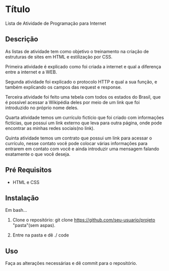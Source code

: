# Título

Lista de Atividade de Programação para Internet

## Descrição

As listas de atividade tem como objetivo o treinamento na criação de estruturas de sites em HTML e estilização por CSS. 

Primeira atividade é explicado como foi criada a internet e qual a diferença entre a internet e a WEB.

Segunda atividade foi explicado o protocolo HTTP e qual a sua função, e também explicando os campos das request e response. 

Terceira atividade foi feito uma tebela com todos os estados do Brasil, que é possível acessar a Wikipédia deles por meio de um link que foi introduzido no próprio nome deles. 

Quarta atividade temos um currículo fictício que foi criado com informações fictícias, que possui um link externo que leva para outra página, onde pode encontrar as minhas redes sociais(no link). 

Quinta atividade temos um contrato que possui um link para acessar o currículo, nesse contato você pode colocar várias informações para entrarem em contato com você e ainda introduzir uma mensagem falando exatamente o que você deseja.

## Pré Requisitos

- HTML e CSS

## Instalação

Em bash...

1. Clone o repositório:
git clone https://github.com/seu-usuario/projeto "pasta"(sem aspas).

2. Entre na pasta e dê ./ code

## Uso

Faça as alterações necessárias e dê commit para o repositório.
